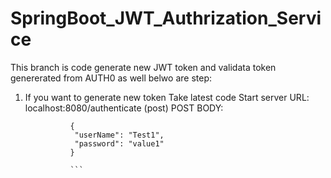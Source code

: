 # SpringBoot_JWT_Authrization_Service

This branch is code generate new JWT token and validata token genererated from AUTH0 as well belwo are step:

1. If you want to generate new token
   Take latest code
   Start server
   URL: localhost:8080/authenticate (post)
   POST BODY:
   ```
             {
              "userName": "Test1",
              "password": "value1"
             }
             
             ```

